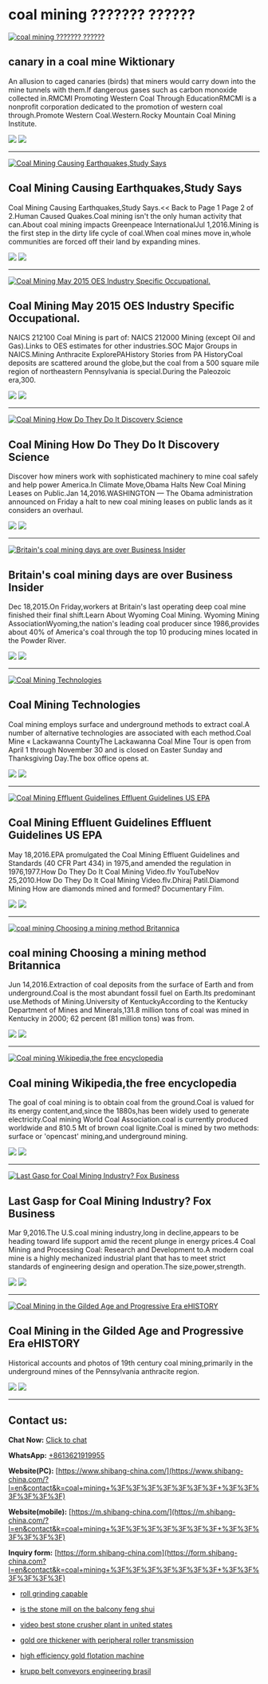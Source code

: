 # coal mining ??????? ??????

<a href="https://swt.shibang-china.com/?l=en&img&k=coal+mining+%3F%3F%3F%3F%3F%3F%3F+%3F%3F%3F%3F%3F%3F" target="_blank">![coal mining ??????? ??????](http://static.shibang-china.com/all-800x300/1379.jpg)</a>

## canary in a coal mine Wiktionary
An allusion to caged canaries (birds) that miners would carry down into the mine tunnels with them.If dangerous gases such as carbon monoxide collected in.RMCMI Promoting Western Coal Through EducationRMCMI is a nonprofit corporation dedicated to the promotion of western coal through.Promote Western Coal.Western.Rocky Mountain Coal Mining Institute.


<a href="https://whatsapp.shibangsoft.com/WhatsApp.php" target="_blank" title="WhatsApp">![](http://static.shibang-china.com/icon/whatsapp.png)</a> <a href="https://swt.shibang-china.com/?l=en&icon&k=coal+mining+%3F%3F%3F%3F%3F%3F%3F+%3F%3F%3F%3F%3F%3F" target="_blank">![](http://static.shibang-china.com/icon/chat-en.png)</a>

---

<a href="https://swt.shibang-china.com/?l=en&img&k=coal+mining+%3F%3F%3F%3F%3F%3F%3F+%3F%3F%3F%3F%3F%3F" target="_blank">![Coal Mining Causing Earthquakes,Study Says](http://static.shibang-china.com/all-800x300/88.jpg)</a>

## Coal Mining Causing Earthquakes,Study Says
Coal Mining Causing Earthquakes,Study Says.&lt;&lt; Back to Page 1 Page 2 of 2.Human Caused Quakes.Coal mining isn&#39;t the only human activity that can.About coal mining impacts Greenpeace InternationalJul 1,2016.Mining is the first step in the dirty life cycle of coal.When coal mines move in,whole communities are forced off their land by expanding mines.


<a href="https://whatsapp.shibangsoft.com/WhatsApp.php" target="_blank" title="WhatsApp">![](http://static.shibang-china.com/icon/whatsapp.png)</a> <a href="https://swt.shibang-china.com/?l=en&icon&k=coal+mining+%3F%3F%3F%3F%3F%3F%3F+%3F%3F%3F%3F%3F%3F" target="_blank">![](http://static.shibang-china.com/icon/chat-en.png)</a>

---

<a href="https://swt.shibang-china.com/?l=en&img&k=coal+mining+%3F%3F%3F%3F%3F%3F%3F+%3F%3F%3F%3F%3F%3F" target="_blank">![Coal Mining May 2015 OES Industry Specific Occupational.](http://static.shibang-china.com/all-800x300/423.jpg)</a>

## Coal Mining May 2015 OES Industry Specific Occupational.
NAICS 212100 Coal Mining is part of: NAICS 212000 Mining (except Oil and Gas).Links to OES estimates for other industries.SOC Major Groups in NAICS.Mining Anthracite ExplorePAHistory Stories from PA HistoryCoal deposits are scattered around the globe,but the coal from a 500 square mile region of northeastern Pennsylvania is special.During the Paleozoic era,300.


<a href="https://whatsapp.shibangsoft.com/WhatsApp.php" target="_blank" title="WhatsApp">![](http://static.shibang-china.com/icon/whatsapp.png)</a> <a href="https://swt.shibang-china.com/?l=en&icon&k=coal+mining+%3F%3F%3F%3F%3F%3F%3F+%3F%3F%3F%3F%3F%3F" target="_blank">![](http://static.shibang-china.com/icon/chat-en.png)</a>

---

<a href="https://swt.shibang-china.com/?l=en&img&k=coal+mining+%3F%3F%3F%3F%3F%3F%3F+%3F%3F%3F%3F%3F%3F" target="_blank">![Coal Mining How Do They Do It Discovery Science](http://static.shibang-china.com/all-800x300/940.jpg)</a>

## Coal Mining How Do They Do It Discovery Science
Discover how miners work with sophisticated machinery to mine coal safely and help power America.In Climate Move,Obama Halts New Coal Mining Leases on Public.Jan 14,2016.WASHINGTON — The Obama administration announced on Friday a halt to new coal mining leases on public lands as it considers an overhaul.


<a href="https://whatsapp.shibangsoft.com/WhatsApp.php" target="_blank" title="WhatsApp">![](http://static.shibang-china.com/icon/whatsapp.png)</a> <a href="https://swt.shibang-china.com/?l=en&icon&k=coal+mining+%3F%3F%3F%3F%3F%3F%3F+%3F%3F%3F%3F%3F%3F" target="_blank">![](http://static.shibang-china.com/icon/chat-en.png)</a>

---

<a href="https://swt.shibang-china.com/?l=en&img&k=coal+mining+%3F%3F%3F%3F%3F%3F%3F+%3F%3F%3F%3F%3F%3F" target="_blank">![Britain&#39;s coal mining days are over Business Insider](http://static.shibang-china.com/all-800x300/766.jpg)</a>

## Britain&#39;s coal mining days are over Business Insider
Dec 18,2015.On Friday,workers at Britain&#39;s last operating deep coal mine finished their final shift.Learn About Wyoming Coal Mining. Wyoming Mining AssociationWyoming,the nation&#39;s leading coal producer since 1986,provides about 40% of America&#39;s coal through the top 10 producing mines located in the Powder River.


<a href="https://whatsapp.shibangsoft.com/WhatsApp.php" target="_blank" title="WhatsApp">![](http://static.shibang-china.com/icon/whatsapp.png)</a> <a href="https://swt.shibang-china.com/?l=en&icon&k=coal+mining+%3F%3F%3F%3F%3F%3F%3F+%3F%3F%3F%3F%3F%3F" target="_blank">![](http://static.shibang-china.com/icon/chat-en.png)</a>

---

<a href="https://swt.shibang-china.com/?l=en&img&k=coal+mining+%3F%3F%3F%3F%3F%3F%3F+%3F%3F%3F%3F%3F%3F" target="_blank">![Coal Mining Technologies](http://static.shibang-china.com/all-800x300/636.jpg)</a>

## Coal Mining Technologies
Coal mining employs surface and underground methods to extract coal.A number of alternative technologies are associated with each method.Coal Mine « Lackawanna CountyThe Lackawanna Coal Mine Tour is open from April 1 through November 30 and is closed on Easter Sunday and Thanksgiving Day.The box office opens at.


<a href="https://whatsapp.shibangsoft.com/WhatsApp.php" target="_blank" title="WhatsApp">![](http://static.shibang-china.com/icon/whatsapp.png)</a> <a href="https://swt.shibang-china.com/?l=en&icon&k=coal+mining+%3F%3F%3F%3F%3F%3F%3F+%3F%3F%3F%3F%3F%3F" target="_blank">![](http://static.shibang-china.com/icon/chat-en.png)</a>

---

<a href="https://swt.shibang-china.com/?l=en&img&k=coal+mining+%3F%3F%3F%3F%3F%3F%3F+%3F%3F%3F%3F%3F%3F" target="_blank">![Coal Mining Effluent Guidelines Effluent Guidelines US EPA](http://static.shibang-china.com/all-800x300/1505.jpg)</a>

## Coal Mining Effluent Guidelines Effluent Guidelines US EPA
May 18,2016.EPA promulgated the Coal Mining Effluent Guidelines and Standards (40 CFR Part 434) in 1975,and amended the regulation in 1976,1977.How Do They Do It Coal Mining Video.flv YouTubeNov 25,2010.How Do They Do It Coal Mining Video.flv.Dhiraj Patil.Diamond Mining How are diamonds mined and formed? Documentary Film.


<a href="https://whatsapp.shibangsoft.com/WhatsApp.php" target="_blank" title="WhatsApp">![](http://static.shibang-china.com/icon/whatsapp.png)</a> <a href="https://swt.shibang-china.com/?l=en&icon&k=coal+mining+%3F%3F%3F%3F%3F%3F%3F+%3F%3F%3F%3F%3F%3F" target="_blank">![](http://static.shibang-china.com/icon/chat-en.png)</a>

---

<a href="https://swt.shibang-china.com/?l=en&img&k=coal+mining+%3F%3F%3F%3F%3F%3F%3F+%3F%3F%3F%3F%3F%3F" target="_blank">![coal mining Choosing a mining method Britannica](http://static.shibang-china.com/all-800x300/1400.jpg)</a>

## coal mining Choosing a mining method Britannica
Jun 14,2016.Extraction of coal deposits from the surface of Earth and from underground.Coal is the most abundant fossil fuel on Earth.Its predominant use.Methods of Mining.University of KentuckyAccording to the Kentucky Department of Mines and Minerals,131.8 million tons of coal was mined in Kentucky in 2000; 62 percent (81 million tons) was from.


<a href="https://whatsapp.shibangsoft.com/WhatsApp.php" target="_blank" title="WhatsApp">![](http://static.shibang-china.com/icon/whatsapp.png)</a> <a href="https://swt.shibang-china.com/?l=en&icon&k=coal+mining+%3F%3F%3F%3F%3F%3F%3F+%3F%3F%3F%3F%3F%3F" target="_blank">![](http://static.shibang-china.com/icon/chat-en.png)</a>

---

<a href="https://swt.shibang-china.com/?l=en&img&k=coal+mining+%3F%3F%3F%3F%3F%3F%3F+%3F%3F%3F%3F%3F%3F" target="_blank">![Coal mining Wikipedia,the free encyclopedia](http://static.shibang-china.com/all-800x300/633.jpg)</a>

## Coal mining Wikipedia,the free encyclopedia
The goal of coal mining is to obtain coal from the ground.Coal is valued for its energy content,and,since the 1880s,has been widely used to generate electricity.Coal mining World Coal Association.coal is currently produced worldwide and 810.5 Mt of brown coal lignite.Coal is mined by two methods: surface or &#39;opencast&#39; mining,and underground mining.


<a href="https://whatsapp.shibangsoft.com/WhatsApp.php" target="_blank" title="WhatsApp">![](http://static.shibang-china.com/icon/whatsapp.png)</a> <a href="https://swt.shibang-china.com/?l=en&icon&k=coal+mining+%3F%3F%3F%3F%3F%3F%3F+%3F%3F%3F%3F%3F%3F" target="_blank">![](http://static.shibang-china.com/icon/chat-en.png)</a>

---

<a href="https://swt.shibang-china.com/?l=en&img&k=coal+mining+%3F%3F%3F%3F%3F%3F%3F+%3F%3F%3F%3F%3F%3F" target="_blank">![Last Gasp for Coal Mining Industry? Fox Business](http://static.shibang-china.com/all-800x300/1483.jpg)</a>

## Last Gasp for Coal Mining Industry? Fox Business
Mar 9,2016.The U.S.coal mining industry,long in decline,appears to be heading toward life support amid the recent plunge in energy prices.4 Coal Mining and Processing Coal: Research and Development to.A modern coal mine is a highly mechanized industrial plant that has to meet strict standards of engineering design and operation.The size,power,strength.


<a href="https://whatsapp.shibangsoft.com/WhatsApp.php" target="_blank" title="WhatsApp">![](http://static.shibang-china.com/icon/whatsapp.png)</a> <a href="https://swt.shibang-china.com/?l=en&icon&k=coal+mining+%3F%3F%3F%3F%3F%3F%3F+%3F%3F%3F%3F%3F%3F" target="_blank">![](http://static.shibang-china.com/icon/chat-en.png)</a>

---

<a href="https://swt.shibang-china.com/?l=en&img&k=coal+mining+%3F%3F%3F%3F%3F%3F%3F+%3F%3F%3F%3F%3F%3F" target="_blank">![Coal Mining in the Gilded Age and Progressive Era eHISTORY](http://static.shibang-china.com/all-800x300/1218.jpg)</a>

## Coal Mining in the Gilded Age and Progressive Era eHISTORY
Historical accounts and photos of 19th century coal mining,primarily in the underground mines of the Pennsylvania anthracite region.

<a href="https://whatsapp.shibangsoft.com/WhatsApp.php" target="_blank" title="WhatsApp">![](http://static.shibang-china.com/icon/whatsapp.png)</a> <a href="https://swt.shibang-china.com/?l=en&icon&k=coal+mining+%3F%3F%3F%3F%3F%3F%3F+%3F%3F%3F%3F%3F%3F" target="_blank">![](http://static.shibang-china.com/icon/chat-en.png)</a>

---
## Contact us:

**Chat Now:** [Click to chat](https://swt.shibang-china.com?l=en&contact&k=coal+mining+%3F%3F%3F%3F%3F%3F%3F+%3F%3F%3F%3F%3F%3F)

**WhatsApp:**  [+8613621919955](https://whatsapp.shibangsoft.com/WhatsApp.php)

**Website(PC):** [https://www.shibang-china.com/](https://www.shibang-china.com/?l=en&contact&k=coal+mining+%3F%3F%3F%3F%3F%3F%3F+%3F%3F%3F%3F%3F%3F)

**Website(mobile):** [https://m.shibang-china.com/](https://m.shibang-china.com/?l=en&contact&k=coal+mining+%3F%3F%3F%3F%3F%3F%3F+%3F%3F%3F%3F%3F%3F)

**Inquiry form:** [https://form.shibang-china.com](https://form.shibang-china.com?l=en&contact&k=coal+mining+%3F%3F%3F%3F%3F%3F%3F+%3F%3F%3F%3F%3F%3F)

* [roll grinding capable](../130/roll%20grinding%20capable.md)

* [is the stone mill on the balcony feng shui](../137/is%20the%20stone%20mill%20on%20the%20balcony%20feng%20shui.md)

* [video best stone crusher plant in united states](../138/video%20best%20stone%20crusher%20plant%20in%20united%20states.md)

* [gold ore thickener with peripheral roller transmission](../135/gold%20ore%20thickener%20with%20peripheral%20roller%20transmission.md)

* [high efficiency gold flotation machine](../134/high%20efficiency%20gold%20flotation%20machine.md)

* [krupp belt conveyors engineering brasil](../134/krupp%20belt%20conveyors%20engineering%20brasil.md)